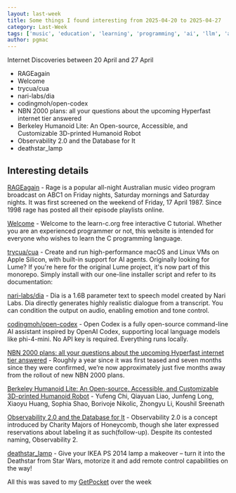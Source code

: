 ```yaml
---
layout: last-week
title: Some things I found interesting from 2025-04-20 to 2025-04-27
category: Last-Week
tags: ['music', 'education', 'learning', 'programming', 'ai', 'llm', 'ai', 'llm', 'text-to-speech', 'ai', 'coding assistant', 'llm', 'open source', 'internet', 'nbnco', '3d printing', 'open source', 'robotics', 'observability', 'maker', 'star wars']
author: pgmac
---
```


Internet Discoveries between 20 April and 27 April
- RAGEagain
- Welcome
- trycua/cua
- nari-labs/dia
- codingmoh/open-codex
- NBN 2000 plans: all your questions about the upcoming Hyperfast internet tier answered
- Berkeley Humanoid Lite: An Open-source, Accessible, and Customizable 3D-printed Humanoid Robot
- Observability 2.0 and the Database for It
- deathstar_lamp

## Interesting details

<a name='RAGEagain'>[RAGEagain](https://www.rageagain.com)</a> - Rage is a popular all-night Australian music video program broadcast on ABC1 on Friday nights, Saturday mornings and Saturday nights. It was first screened on the weekend of Friday, 17 April 1987. Since 1998 rage has posted all their episode playlists online.

<a name='Welcome'>[Welcome](https://www.learn-c.org)</a> - Welcome to the learn-c.org free interactive C tutorial. Whether you are an experienced programmer or not, this website is intended for everyone who wishes to learn the C programming language.

<a name='trycua/cua'>[trycua/cua](https://github.com/trycua/cua)</a> - Create and run high-performance macOS and Linux VMs on Apple Silicon, with built-in support for AI agents. Originally looking for Lume? If you're here for the original Lume project, it's now part of this monorepo. Simply install with our one-line installer script and refer to its documentation:

<a name='nari-labs/dia'>[nari-labs/dia](https://github.com/nari-labs/dia)</a> - Dia is a 1.6B parameter text to speech model created by Nari Labs. Dia directly generates highly realistic dialogue from a transcript. You can condition the output on audio, enabling emotion and tone control.

<a name='codingmoh/open-codex'>[codingmoh/open-codex](https://github.com/codingmoh/open-codex)</a> - Open Codex is a fully open-source command-line AI assistant inspired by OpenAI Codex, supporting local language models like phi-4-mini. No API key is required. Everything runs locally.

<a name='NBN 2000 plans: all your questions about the upcoming Hyperfast internet tier answered'>[NBN 2000 plans: all your questions about the upcoming Hyperfast internet tier answered](https://www.techradar.com/computing/wi-fi-broadband/best-nbn-2000-plans)</a> - Roughly a year since it was first teased and seven months since they were confirmed, we’re now approximately just five months away from the rollout of new NBN 2000 plans.

<a name='Berkeley Humanoid Lite: An Open-source, Accessible, and Customizable 3D-printed Humanoid Robot'>[Berkeley Humanoid Lite: An Open-source, Accessible, and Customizable 3D-printed Humanoid Robot](https://lite.berkeley-humanoid.org/)</a> - Yufeng Chi, Qiayuan Liao, Junfeng Long, Xiaoyu Huang, Sophia Shao, Borivoje Nikolic, Zhongyu Li, Koushil Sreenath

<a name='Observability 2.0 and the Database for It'>[Observability 2.0 and the Database for It](https://greptime.com/blogs/2025-04-25-greptimedb-observability2-new-database)</a> - Observability 2.0 is a concept introduced by Charity Majors of Honeycomb, though she later expressed reservations about labeling it as such(follow-up). Despite its contested naming, Observability 2.

<a name='deathstar_lamp'>[deathstar_lamp](https://gitlab.com/sephalon/deathstar_lamp)</a> - Give your IKEA PS 2014 lamp a makeover – turn it into the Deathstar from Star Wars, motorize it and add remote control capabilities on the way!

All this was saved to my [GetPocket](https://getpocket.com/) over the week